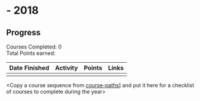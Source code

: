 # <YOUR NAME> - 2018

## Progress

Courses Completed: 0  
Total Points earned:

| Date Finished | Activity | Points | Links |
| ------------- | -------- | ------ | ----- |
|               |          |        |       |

<Copy a course sequence from [course-paths](./course-paths)] and put it here for a checklist of courses to complete during the year>
